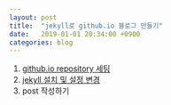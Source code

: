 ```yaml
---
layout: post
title:  "jekyll로 github.io 블로그 만들기"
date:   2019-01-01 20:34:00 +0900
categories: blog
---
```


1. [github.io repository 세팅](github-io-repo.html)
2. [jekyll 설치 및 설정 변경](/blog/2019/01/06/insatll-jekyll.html)
3. post 작성하기

